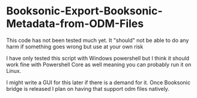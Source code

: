 # Booksonic-Export-Booksonic-Metadata-from-ODM-Files
This code has not been tested much yet. It "should" not be able to do any harm if something goes wrong but use at your own risk


I have only tested this script with Windows powershell but I think it should work fine with Powershell Core as well meaning you can probably run it on Linux.


I might write a GUI for this later if there is a demand for it. Once Booksonic bridge is released I plan on having that support odm files natively.

